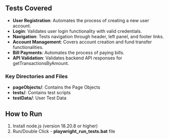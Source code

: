 ## Tests Covered

- **User Registration**: Automates the process of creating a new user account.
- **Login**: Validates user login functionality with valid credentials.
- **Navigation**: Tests navigation through header, left panel, and footer links.
- **Account Management**: Covers account creation and fund transfer functionalities.
- **Bill Payments**: Automates the process of paying bills.
- **API Validation**: Validates backend API responses for getTransactionsByAmount.

### Key Directories and Files

- **pageObjects/**: Contains the Page Objects
- **tests/**: Contains test scripts
- **testData/**: User Test Data

## How to Run

1. Install node.js (version 18.20.8 or higher)
2. Run/Double Click - **playwright_run_tests.bat** file
